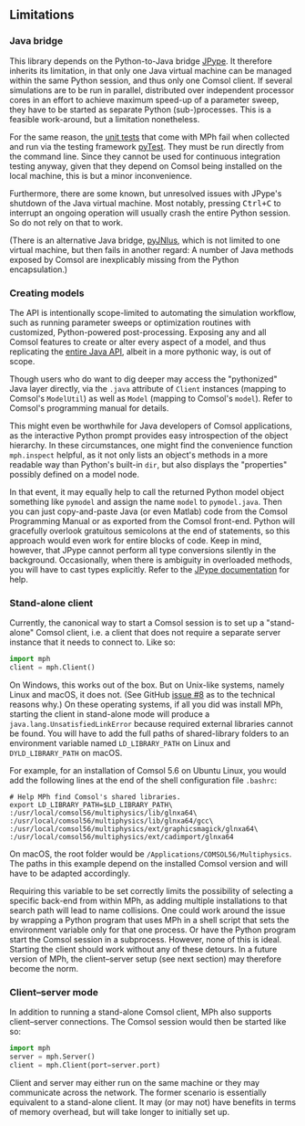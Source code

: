 ﻿Limitations
-----------

### Java bridge

This library depends on the Python-to-Java bridge [JPype][jpype].
It therefore inherits its limitation, in that only one Java virtual
machine can be managed within the same Python session, and thus only
one Comsol client. If several simulations are to be run in parallel,
distributed over independent processor cores in an effort to achieve
maximum speed-up of a parameter sweep, they have to be started as
separate Python (sub-)processes. This is a feasible work-around, but
a limitation nonetheless.

For the same reason, the [unit tests][tests] that come with MPh fail
when collected and run via the testing framework [pyTest][pytest].
They must be run directly from the command line. Since they cannot be
used for continuous integration testing anyway, given that they depend
on Comsol being installed on the local machine, this is but a minor
inconvenience.

Furthermore, there are some known, but unresolved issues with JPype's
shutdown of the Java virtual machine. Most notably, pressing
<kbd>Ctrl+C</kbd> to interrupt an ongoing operation will usually crash
the entire Python session. So do not rely on that to work.

(There is an alternative Java bridge, [pyJNIus][jnius], which is
not limited to one virtual machine, but then fails in another regard:
A number of Java methods exposed by Comsol are inexplicably missing
from the Python encapsulation.)


### Creating models

The API is intentionally scope-limited to automating the simulation
workflow, such as running parameter sweeps or optimization routines
with customized, Python-powered post-processing. Exposing any and all
Comsol features to create or alter every aspect of a model, and thus
replicating the [entire Java API][japi], albeit in a more pythonic way,
is out of scope.

Though users who do want to dig deeper may access the "pythonized"
Java layer directly, via the `.java` attribute of `Client` instances
(mapping to Comsol's `ModelUtil`) as well as `Model` (mapping to
Comsol's `model`). Refer to Comsol's programming manual for details.

This might even be worthwhile for Java developers of Comsol
applications, as the interactive Python prompt provides easy
introspection of the object hierarchy. In these circumstances, one
might find the convenience function `mph.inspect` helpful, as it not
only lists an object's methods in a more readable way than Python's
built-in `dir`, but also displays the "properties" possibly defined
on a model node.

In that event, it may equally help to call the returned Python model
object something like `pymodel` and assign the name `model` to
`pymodel.java`. Then you can just copy-and-paste Java (or even Matlab)
code from the Comsol Programming Manual or as exported from the Comsol
front-end. Python will gracefully overlook gratuitous semicolons at
the end of statements, so this approach would even work for entire
blocks of code. Keep in mind, however, that JPype cannot perform all
type conversions silently in the background. Occasionally, when there
is ambiguity in overloaded methods, you will have to cast types
explicitly. Refer to the [JPype documentation][jpype] for help.


### Stand-alone client

Currently, the canonical way to start a Comsol session is to set up
a "stand-alone" Comsol client, i.e. a client that does not require
a separate server instance that it needs to connect to. Like so:
```python
import mph
client = mph.Client()
```

On Windows, this works out of the box. But on Unix-like systems, namely
Linux and macOS, it does not. (See GitHub [issue #8][issue8] as to the
technical reasons why.) On these operating systems, if all you did was
install MPh, starting the client in stand-alone mode will produce a
`java.lang.UnsatisfiedLinkError` because required external libraries
cannot be found. You will have to add the full paths of shared-library
folders to an environment variable named `LD_LIBRARY_PATH` on Linux
and `DYLD_LIBRARY_PATH` on macOS.

For example, for an installation of Comsol 5.6 on Ubuntu Linux, you
would add the following lines at the end of the shell configuration
file `.bashrc`:
```shell
# Help MPh find Comsol's shared libraries.
export LD_LIBRARY_PATH=$LD_LIBRARY_PATH\
:/usr/local/comsol56/multiphysics/lib/glnxa64\
:/usr/local/comsol56/multiphysics/lib/glnxa64/gcc\
:/usr/local/comsol56/multiphysics/ext/graphicsmagick/glnxa64\
:/usr/local/comsol56/multiphysics/ext/cadimport/glnxa64
```

On macOS, the root folder would be `/Applications/COMSOL56/Multiphysics`.
The paths in this example depend on the installed Comsol version and
will have to be adapted accordingly.

Requiring this variable to be set correctly limits the possibility
of selecting a specific back-end from within MPh, as adding multiple
installations to that search path will lead to name collisions. One
could work around the issue by wrapping a Python program that uses MPh
in a shell script that sets the environment variable only for that one
process. Or have the Python program start the Comsol session in a
subprocess. However, none of this is ideal. Starting the client should
work without any of these detours. In a future version of MPh, the
client–server setup (see next section) may therefore become the norm.


### Client–server mode

In addition to running a stand-alone Comsol client, MPh also supports
client–server connections. The Comsol session would then be started
like so:
```python
import mph
server = mph.Server()
client = mph.Client(port=server.port)
```

Client and server may either run on the same machine or they may
communicate across the network. The former scenario is essentially
equivalent to a stand-alone client. It may (or may not) have benefits
in terms of memory overhead, but will take longer to initially set up.


[repo]:   https://github.com/john-hennig/mph
[tests]:  https://github.com/John-Hennig/mph/tree/master/tests
[jpype]:  https://jpype.readthedocs.io
[jnius]:  https://pyjnius.readthedocs.io
[pytest]: https://docs.pytest.org
[japi]:   https://comsol.com/documentation/COMSOL_ProgrammingReferenceManual.pdf
[issues]: https://github.com/John-Hennig/MPh/issues
[issue8]: https://github.com/John-Hennig/MPh/issues/8
